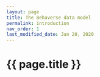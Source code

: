 ```yaml
---
layout: page
title: The Behaverse data model
permalink: introduction
nav_order: 1
last_modified_date: Jan 20, 2020
---
```



# {{ page.title }}

